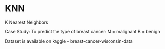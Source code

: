 # KNN
K Nearest Neighbors


Case Study:
To predict the type of breast cancer:
M = malignant
B = benign

Dataset is available on kaggle - breast-cancer-wisconsin-data
